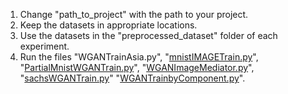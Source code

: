 1. Change "path_to_project" with the path to your project.
2. Keep the datasets in appropriate locations.
3. Use the datasets in the "preprocessed_dataset" folder of each experiment.
4. Run the files "WGANTrainAsia.py", "[mnistIMAGETrain.py](Causal_MNIST_Images%2FmnistIMAGETrain.py)", "[PartialMnistWGANTrain.py](Causal_Partial_Mnist%2FPartialMnistWGANTrain.py)",
"[WGANImageMediator.py](Image_Mediator_Training%2FWGANImageMediator.py)", "[sachsWGANTrain.py](Sachs_experiment%2FsachsWGANTrain.py)"
"[WGANTrainbyComponent.py](Train_By_Components%2FWGANTrainbyComponent.py)".